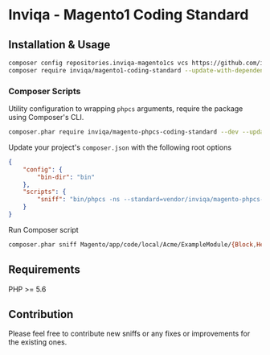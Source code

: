 # Inviqa - Magento1 Coding Standard

## Installation & Usage
```bash
composer config repositories.inviqa-magento1cs vcs https://github.com/inviqa/magento-phpcs-coding-standard
composer require inviqa/magento1-coding-standard --update-with-dependencies --dev
```

### Composer Scripts

Utility configuration to wrapping `phpcs` arguments, require the package using Composer's CLI.

```bash
composer.phar require inviqa/magento-phpcs-coding-standard --dev --update-with-dependencies
```

Update your project's `composer.json` with the following root options

```json
{
    "config": {
        "bin-dir": "bin"
    },
    "scripts": {
        "sniff": "bin/phpcs -ns --standard=vendor/inviqa/magento-phpcs-coding-standard"
    }
}
```

Run Composer script

```sh
composer.phar sniff Magento/app/code/local/Acme/ExampleModule/{Block,Helper,Model}
```

## Requirements
PHP >= 5.6

## Contribution
Please feel free to contribute new sniffs or any fixes or improvements for the existing ones.
